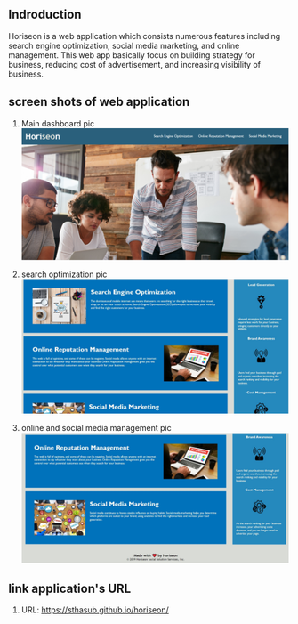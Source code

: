 ## Indroduction

Horiseon is a web application which consists numerous features including search engine optimization, social media marketing, and online management. This web app basically focus on building strategy for business, reducing cost of advertisement, and increasing visibility of business.

## screen shots of web application

1. Main dashboard pic
 ![front image](screenshots/front-img.PNG)

 2. search optimization pic
 ![seo image](screenshots/search-optimisation.JPG) 

 3. online and social media management pic
 ![online and social](screenshots/online-and-social.JPG)

 ## link application's URL
 1. URL: https://sthasub.github.io/horiseon/